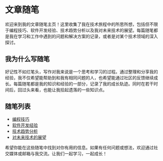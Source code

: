 # 文章随笔

欢迎来到我的文章随笔主页！这里收集了我在技术旅程中的所思所想，包括但不限于编程技巧、软件开发经验、技术趋势分析以及我对未来技术的展望。每篇随笔都是我在学习和工作中遇到的问题和解决方案的记录，或者是对某个技术领域的深入探讨。

## 我为什么写随笔

好记性不如烂笔头，写作对我来说是一个思考和学习的过程。通过整理和分享我的经验，我不仅希望能帮助到和我有相同问题的人，也希望能通过社区的反馈继续成长。每篇随笔都是我的知识和经验的一部分，记录了我的成长轨迹。同时在若干时间后，回过头来看，也能让我拾起遗落的一些知识点。

## 随笔列表

- [编程技巧](/path/to/programming-tips)
- [软件开发经验](/path/to/software-development-experiences)
- [技术趋势分析](/path/to/technology-trends-analysis)
- [对未来技术的展望](/path/to/future-technology-outlook)

希望你能在这些随笔中找到对你有用的信息。如果有任何问题或想法，欢迎通过社交媒体或邮箱与我交流。让我们一起学习，一起成长！

